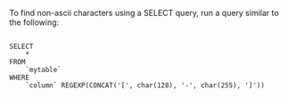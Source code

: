 To find non-ascii characters using a SELECT query, run a query similar to the following:

<code name="sql">
SELECT
    *
FROM
    `mytable`
WHERE
    `column` REGEXP(CONCAT('[', char(128), '-', char(255), ']'))
</code>
